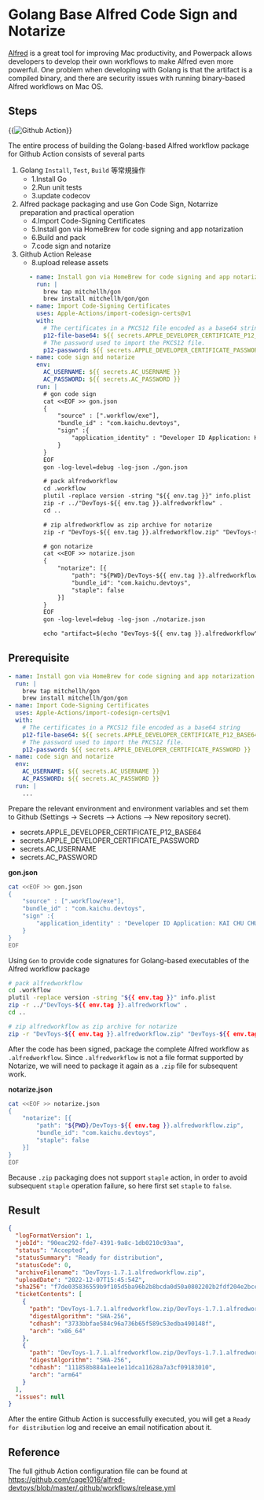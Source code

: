 # Golang Base Alfred Code Sign and Notarize


<!--more-->

[Alfred](https://www.alfredapp.com/) is a great tool for improving Mac productivity, and Powerpack allows developers to develop their own workflows to make Alfred even more powerful. One problem when developing with Golang is that the artifact is a compiled binary, and there are security issues with running binary-based Alfred workflows on Mac OS.

## Steps

{{<image src="img/github-action.jpg" alt="Github Action">}}

The entire process of building the Golang-based Alfred workflow package for Github Action consists of several parts

1. Golang `Install`, `Test`, `Build` 等常規操作
   - 1.Install Go
   - 2.Run unit tests
   - 3.update codecov
2. Alfred package packaging and use Gon Code Sign, Notarrize preparation and practical operation
   - 4.Import Code-Signing Certificates
   - 5.Install gon via HomeBrew for code signing and app notarization
   - 6.Build and pack
   - 7.code sign and notarize
3. Github Action Release
   - 8.upload release assets

```yaml
      - name: Install gon via HomeBrew for code signing and app notarization
        run: |
          brew tap mitchellh/gon
          brew install mitchellh/gon/gon
      - name: Import Code-Signing Certificates
        uses: Apple-Actions/import-codesign-certs@v1
        with:
          # The certificates in a PKCS12 file encoded as a base64 string
          p12-file-base64: ${{ secrets.APPLE_DEVELOPER_CERTIFICATE_P12_BASE64 }}
          # The password used to import the PKCS12 file.
          p12-password: ${{ secrets.APPLE_DEVELOPER_CERTIFICATE_PASSWORD }}
      - name: code sign and notarize
        env:
          AC_USERNAME: ${{ secrets.AC_USERNAME }}
          AC_PASSWORD: ${{ secrets.AC_PASSWORD }}
        run: |
          # gon code sign
          cat <<EOF >> gon.json
          {
              "source" : [".workflow/exe"],
              "bundle_id" : "com.kaichu.devtoys",
              "sign" :{
                  "application_identity" : "Developer ID Application: KAI CHU CHUNG"
              }
          }
          EOF
          gon -log-level=debug -log-json ./gon.json

          # pack alfredworkflow
          cd .workflow
          plutil -replace version -string "${{ env.tag }}" info.plist
          zip -r ../"DevToys-${{ env.tag }}.alfredworkflow" .
          cd ..

          # zip alfredworkflow as zip archive for notarize
          zip -r "DevToys-${{ env.tag }}.alfredworkflow.zip" "DevToys-${{ env.tag }}.alfredworkflow"

          # gon notarize
          cat <<EOF >> notarize.json
          {
              "notarize": [{
                  "path": "${PWD}/DevToys-${{ env.tag }}.alfredworkflow.zip",
                  "bundle_id": "com.kaichu.devtoys",
                  "staple": false
              }]
          }
          EOF
          gon -log-level=debug -log-json ./notarize.json

          echo "artifact=$(echo "DevToys-${{ env.tag }}.alfredworkflow")" >> $GITHUB_ENV
```

## Prerequisite

```yaml
- name: Install gon via HomeBrew for code signing and app notarization
  run: |
    brew tap mitchellh/gon
    brew install mitchellh/gon/gon
- name: Import Code-Signing Certificates
  uses: Apple-Actions/import-codesign-certs@v1
  with:
    # The certificates in a PKCS12 file encoded as a base64 string
    p12-file-base64: ${{ secrets.APPLE_DEVELOPER_CERTIFICATE_P12_BASE64 }}
    # The password used to import the PKCS12 file.
    p12-password: ${{ secrets.APPLE_DEVELOPER_CERTIFICATE_PASSWORD }}
- name: code sign and notarize
  env:
    AC_USERNAME: ${{ secrets.AC_USERNAME }}
    AC_PASSWORD: ${{ secrets.AC_PASSWORD }}
  run: |
    ...
```

Prepare the relevant environment and environment variables and set them to Github (Settings -> Secrets –> Actions –> New repository secret).

- secrets.APPLE_DEVELOPER_CERTIFICATE_P12_BASE64
- secrets.APPLE_DEVELOPER_CERTIFICATE_PASSWORD
- secrets.AC_USERNAME
- secrets.AC_PASSWORD

__gon.json__

```bash
cat <<EOF >> gon.json
{
    "source" : [".workflow/exe"],
    "bundle_id" : "com.kaichu.devtoys",
    "sign" :{
        "application_identity" : "Developer ID Application: KAI CHU CHUNG"
    }
}
EOF
```

Using `Gon` to provide code signatures for Golang-based executables of the Alfred workflow package

```bash
# pack alfredworkflow
cd .workflow
plutil -replace version -string "${{ env.tag }}" info.plist
zip -r ../"DevToys-${{ env.tag }}.alfredworkflow" .
cd ..

# zip alfredworkflow as zip archive for notarize
zip -r "DevToys-${{ env.tag }}.alfredworkflow.zip" "DevToys-${{ env.tag }}.alfredworkflow"

```
After the code has been signed, package the complete Alfred workflow as `.alfredworkflow`. Since `.alfredworkflow` is not a file format supported by Notarize, we will need to package it again as a `.zip` file for subsequent work.

__notarize.json__

```bash
cat <<EOF >> notarize.json
{
    "notarize": [{
        "path": "${PWD}/DevToys-${{ env.tag }}.alfredworkflow.zip",
        "bundle_id": "com.kaichu.devtoys",
        "staple": false
    }]
}
EOF
```

Because `.zip` packaging does not support `staple` action, in order to avoid subsequent `staple` operation failure, so here first set `staple` to `false`.

## Result

```json
{
  "logFormatVersion": 1,
  "jobId": "90eac292-fde7-4391-9a8c-1db0210c93aa",
  "status": "Accepted",
  "statusSummary": "Ready for distribution",
  "statusCode": 0,
  "archiveFilename": "DevToys-1.7.1.alfredworkflow.zip",
  "uploadDate": "2022-12-07T15:45:54Z",
  "sha256": "f7de035836559b9f105d5ba96b2b8bcda0d50a0802202b2fdf204e2bcee0d387",
  "ticketContents": [
    {
      "path": "DevToys-1.7.1.alfredworkflow.zip/DevToys-1.7.1.alfredworkflow/exe",
      "digestAlgorithm": "SHA-256",
      "cdhash": "3733bbfae584c96a736b65f589c53edba490148f",
      "arch": "x86_64"
    },
    {
      "path": "DevToys-1.7.1.alfredworkflow.zip/DevToys-1.7.1.alfredworkflow/exe",
      "digestAlgorithm": "SHA-256",
      "cdhash": "111858b884a1ee1e11dca11628a7a3cf09183010",
      "arch": "arm64"
    }
  ],
  "issues": null
}
```

After the entire Github Action is successfully executed, you will get a `Ready for distribution` log and receive an email notification about it.

## Reference

The full github Action configuration file can be found at https://github.com/cage1016/alfred-devtoys/blob/master/.github/workflows/release.yml

